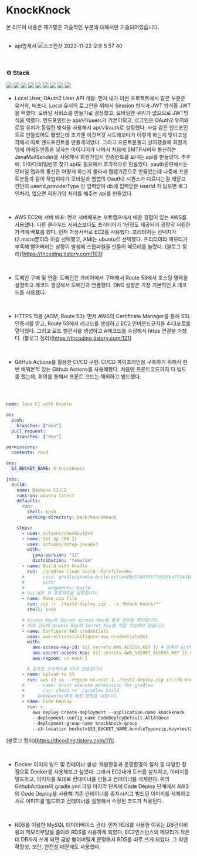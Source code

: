 # KnockKnock

본 리드미 내용은 제가맡은 기술적인 부분에 대해서만 기술되어있습니다.
<br/>
<br/>

- api명세서
![스크린샷 2023-11-22 오후 5 57 40](https://github.com/adsds126/KnockKnock/assets/110022522/f8666b80-239e-47e5-b063-7d8be675a1fb)


<br/>

### <span style=""> ⚙️ **Stack** </span>
<img src="https://img.shields.io/badge/Java-blue?style=flat-square&logo=Java&logoColor=white"/>
<img src="https://img.shields.io/badge/Spring-boot-6DB33F?style=flat-square&logo=Spring-boot&logoColor=white"/>
<img src="https://img.shields.io/badge/MySQL-4479A1?style=flat-square&logo=MySQL&logoColor=white"/>
<img src="https://img.shields.io/badge/Amazon-AWS-232F3E?style=flat-square&logo=Amazon-AWS&logoColor=white"/> <img src="https://img.shields.io/badge/Amazon-EC2-FF9900?style=flat-square&logo=Amazon-EC2&logoColor=white"> <img src="https://img.shields.io/badge/Amazon-Rds-527FFF?style=flat-square&logo=Amazon-Rds&logoColor=white"/> <img src="https://img.shields.io/badge/Amazon-S3-569A31?style=flat-square&logo=Amazon-S3&logoColor=white"/> <img src="https://img.shields.io/badge/Amazon-Route53-8C4FFF?style=flat-square&logo=Amazon-Route-53&logoColor=white"/> <img src="https://img.shields.io/badge/Docker-2496ED?style=flat-square&logo=Docker&logoColor=white"/>
<br/>

- Local User, OAuth2 User API 개발:
먼저 내가 이번 프로젝트에서 맡은 부분은 유저와, 배포다. Local 유저의 로그인을 위해서 Session 방식과 JWT 방식중 JWT을 택했다. 모바일 서비스를 만들기로 결정했고, 모바일엔 쿠키가 없으므로 JWT방식을 택했다.
엔드포인트는 api/v1/users가 기본이되고, 로그인은 OAuth2 유저와 로컬 유저가 동일한 방식을 사용해서 api/v1/auth로 설정했다. 사실 같은 엔드포인트로 만들었어도 됐었는데 초기엔 이것저것 시도해보다가 이렇게 하는게 맞다고생각해서 
따로 엔드포인트를 만들게되었다. 그리고 프론트분들과 상의했을때 회원가입에 이메일인증을 넣자는 아이디어가 나와서 처음에 SMTP서버와 통신하는 JavaMailSender를 사용해서 회원가입시 인증번호를 보내는 api를 만들었다.
추후에, 아이디/비밀번호 찾기 api도 필요해서 추가적으로 만들었다.
oauth관련해서는 모바일 앱과의 통신은 어떻게 하는지 몰라서 웹앱기준으로 만들었는데 나중에 프론트분들과 같이 작업하다가 모바일과 웹앱의 Oauth2 시퀀스가 다르다는걸 깨닫고 간단히 userId,providerType 만 입력받아 db에 입력받은 userId
가 있으면 로그인처리, 없으면 회원가입 처리를 해주는 api를 만들었다.
<br/>

- AWS EC2에 서버 배포:
먼저 서버배포는 부트캠프에서 배운 경험이 있는 AWS를 사용했다. 다른 클라우드 서비스보다도 프리티어가 1년정도 제공되어 굉장히 저렴한 가격에 배포를 했다.
먼저 가상서버로 EC2를 사용했다. 프리티어는 선택지가 t2.micro뿐이라 이걸 선택했고, AMI는 ubuntu로 선택했다.
프리티어라 메모리가 부족해 뻗어버리는 상황이 발생해 스왑파일을 만들어 메모리를 늘렸다.
(블로그 정리)[https://thcoding.tistory.com/103]
<br/>

- 도메인 구매 및 연결:
도메인은 가비아에서 구매해서 Route 53에서 호스팅 영역을 설정하고 레코드 생성해서 도메인과 연결했다.
DNS 설정은 가장 기본적인 A 레코드를 사용했다.
<br/>

- HTTPS 적용 (ACM, Route 53):
먼저 AWS의 Certificate Manager를 통해 SSL 인증서를 받고, Route 53에서 레코드를 생성하고 EC2 인바운드규칙을 443포트를 열어줬다.
그리고 로드 밸런서를 생성하고 A레코드를 수정해서 https 연결을 마쳤다.
(블로그 정리)[https://thcoding.tistory.com/121]
<br/>

- GitHub Actions를 활용한 CI/CD 구현:
CI/CD 파이프라인을 구축하기 위해서 한번 배워본적 있는 Github Actions를 사용해봤다. 처음엔 프론트코드까지 다 빌드를 했는데, 회의를 통해서 프론트 코드는 제외하고 빌드했다.
<br/>

```yaml

name: Java CI with Gradle

on:
  push:
    branches: ["dev"]
  pull_request:
    branches: ["dev"]

permissions:
  contents: read

env:
  S3_BUCKET_NAME: b-knockknock

jobs:
  build:
    name: Backend CI/CD
    runs-on: ubuntu-latest
    defaults:
      run:
        shell: bash
        working-directory: back/KnockKnock

    steps:
      - uses: actions/checkout@v3
      - name: Set up JDK 11
        uses: actions/setup-java@v3
        with:
          java-version: "11"
          distribution: "temurin"
      - name: Build with Gradle
        run: ./gradlew clean build -Pprofile=dev
      #       uses: gradle/gradle-build-action@bd5760595778326ba7f1441bcf7e88b49de61a25 # v2.6.0
      #       with:
      #         arguments: build
      # build한 후 프로젝트를 압축합니다.
      - name: Make zip file
        run: zip -r ./test2-deploy.zip . -x "Knock Knock/*"
        shell: bash

      # Access Key와 Secret Access Key를 통해 권한을 확인합니다.
      # 아래 코드에 Access Key와 Secret Key를 직접 작성하지 않습니다.
      - name: Configure AWS credentials
        uses: aws-actions/configure-aws-credentials@v1
        with:
          aws-access-key-id: ${{ secrets.AWS_ACCESS_KEY }} # 등록한 Github Secret이 자동으로 불려옵니다.
          aws-secret-access-key: ${{ secrets.AWS_SECRET_ACCESS_KEY }} # 등록한 Github Secret이 자동으로 불려옵니다.
          aws-region: us-east-1

        # 압축한 프로젝트를 S3로 전송합니다.
      - name: Upload to S3
        run: aws s3 cp --region us-east-1 ./test2-deploy.zip s3://b-knockknock/test2-deploy.zip
      #     - name: Grant execute permission for gradlew
      #       run: chmod +x ./gradlew build
      #     CodeDeploy에게 배포 명령을 내립니다.
      - name: Code Deploy
        run: >
          aws deploy create-deployment --application-name knockknock
          --deployment-config-name CodeDeployDefault.AllAtOnce
          --deployment-group-name knockknock-group
          --s3-location bucket=$S3_BUCKET_NAME,bundleType=zip,key=test2-deploy.zip

```

(블로그 정리)[https://thcoding.tistory.com/111]

<br/>

- Docker 이미지 빌드 및 컨테이너 생성:
개발환경과 운영환경의 일치 등 다양한 장점으로 Docker를 사용해보고 싶었다. 그래서 EC2내에 도커를 설치하고, 이미지를 빌드하고, 이미지를 토대로 컨테이너를 만들고 컨테이너를 삭제한다.
위의 GithubActions의 gradle.yml 파일 마지막 단계에 Code Deploy 단계에서 AWS의 Code Deploy를 사용해 기존 컨테이너를 중지시키고 빌드된 이미지를 삭제하고 새로 이미지를 빌드하고
컨테이너를 실행해서 수정된 코드가 적용된다.
<br/>

- RDS를 이용한 MySQL 데이터베이스 관리:
먼저 RDS를 사용한 이유는 DB관리비용과 메모리부담을 줄이려 RDS를 사용하게 되었다. EC2인스턴스의 메모리가 작은데 DB까지 쓰게 되면 금방 뻗어버릴게 분명해서 RDS를 따로 쓰게 되었다.
그 외엔 확장성, 보안, 안전성 때문에도 사용했다.
